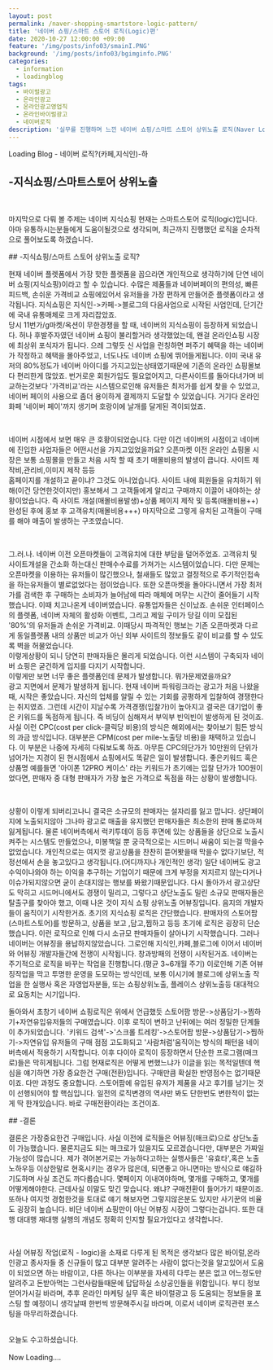 ```yaml
---
layout: post
permalink: /naver-shopping-smartstore-logic-pattern/
title: '네이버 쇼핑/스마트 스토어 로직(Logic)편'
date: 2020-10-27 12:00:00 +09:00
feature: '/img/posts/info03/smainI.PNG'
background: '/img/posts/info03/bgimginfo.PNG'
categories:
  - information
  - loadingblog
tags:
  - 바이럴광고
  - 온라인광고
  - 온라인광고영업직
  - 온라인바이럴광고
  - 네이버로직
description: '실무를 진행하며 느낀 네이버 쇼핑/스마트 스토어 상위노출 로직(Naver Logic) 정보글'
---
```

Loading Blog - 네이버 로직?(카페,지식인)-하

## -지식쇼핑/스마트스토어 상위노출
<br>
<p>마지막으로 다뤄 볼 주제는 네이버 지식쇼핑 현재는 스마트스토어 로직(logic)입니다.
<br>
아마 유통하시는분들에게 도움이될것으로 생각되며, 최근까지 진행했던 로직을 순차적으로 풀어보도록 하겠습니다.
<br>
</p>
## -지식쇼핑/스마트 스토어 상위노출 로직?
<br>
<p>
 현재 네이버 플렛폼에서 가장 핫한 플렛폼을 꼽으라면 개인적으로 생각하기에 단연 네이버 쇼핑(지식쇼핑)이라고 할 수 있습니다.
수많은 제품들과 네이버페이의 편의성, 빠른피드백, 손쉬운 가격비교 쇼핑에있어서 유저들을 가장 편하게 만들어준 플렛폼이라고 생각됩니다.
지식쇼핑은 지식인->카페->블로그의 다음사업으로 시작된 사업인데, 단기간에 국내 유통매체로 크게 자리잡았죠.
<br>
당시 11번가/g마켓/옥션이 무한경쟁을 할 때, 네이버의 지식쇼핑이 등장하게 되었습니다. 허나 후발주자였던 네이버 쇼핑이 불리할거라 생각했었는데, 왠걸 온라인쇼핑 시장에 최상위 포식자가 됩니다. 으레 그렇듯 신 사업을 런칭하면 퍼주기 혜택을 하는 네이버가 작정하고 혜택을 몰아주었고, 너도나도 네이버 쇼핑에 뛰어들게됩니다. 이미 국내 유저의 80%정도가 네이버 아이디를 가지고있는상태였기때문에 기존의 온라인 쇼핑몰보다 편리한게 많았죠. 번거로운 회원가입도 필요없어지고, 다른사이트를 돌아다녀가며 비교하는것보다 '가격비교'라는 시스템으로인해 유저들은 최저가를 쉽게 찾을 수 있었고, 네이버 페이의 사용으로 좀더 용이하게 결제까지 도달할 수 있었습니다. 거기다 온라인화페 '네이버 페이'까지 생기며 호랑이에 날개를 달게된 격이되었죠.
</p>
<br>
<p>
네이버 시점에서 보면 매우 큰 호황이되었습니다. 다만 이건 네이버의 시점이고 네이버에 진입한 사업자들은 어떤시선을 가지고있었을까요?
오픈마켓 이전 온라인 쇼핑몰 시장은 보통 쇼핑몰을 만들고 처음 시작 할 때 초기 매몰비용의 발생이 큽니다. 사이트 제작비,관리비,이미지 제작 등등
<br>
홈페이지를 개설하고 끝이냐? 그것도 아니었습니다. 사이트 내에 회원들을 유치하기 위해(이건 당연한것이지만) 홍보해서 그 고객들에게 알리고 구매까지 이끌어 내야하는 상황이었습니다. 즉 사이트 개설(매몰비용발생)+상품 페이지 제작 및 등록(매몰비용++) 완성된 후에 홍보 후 고객유치(매몰비용+++) 마지막으로 그렇게 유치된 고객들이 구매를 해야 매출이 발생하는 구조였습니다.
</p>
<br>
<p>
그.러.나. 네이버 이전 오픈마켓들이 고객유치에 대한 부담을 덜어주었죠. 고객유치 및 사이트개설을 간소화 하는대신 판매수수료를 가져가는 시스템이었습니다. 다만 문제는 오픈마켓을 이용하는 유저들이 많긴했으나, 철새들도 많았고 결정적으로 주기적인접속을 하는유저들이 별로없었다는 점이었습니다. 또한 오픈마켓을 돌아다니면서 가장 최저가를 검색한 후 구매하는 소비자가 늘어남에 따라 매체에 머무는 시간이 줄어들기 시작했습니다.
이때 치고나온게 네이버였습니다. 유통업자들은 신이났죠. 손쉬운 인터페이스의 플렛폼, 네이버 자체의 활성화 이벤트, 그리고 제일 구미가 당길 이미 모집된 '80%'의 유저들과 손쉬운 가격비교. 이때당시 파격적인 행보는 기존 오픈마켓과 다르게 동일플렛폼 내의 상품만 비교가 아닌 외부 사이트의 정보들도 같이 비교를 할 수 있도록 벽을 허물었습니다.
<br>
이렇게상황이 되니 당연히 판매자들은 몰리게 되었습니다. 이런 시스템이 구축되자 네이버 쇼핑은 굳건하게 입지를 다지기 시작합니다.
<br>
이렇게만 보면 너무 좋은 플렛폼인데 문제가 발생합니다. 뭐가문제였을까요?
<br>
광고 지면에서 문제가 발생하게 됩니다. 현재 네이버 파워링크라는 광고가 처음 나왔을 때, 시작은 좋았습니다. 자신의 업체를 알릴 수 있는 기회를 공평하게 입찰하여 경쟁한다는 취지였죠. 그런데 시간이 지날수록 가격경쟁(입찰가)이 높아지고 결국은 대기업이 좋은 키워드를 독점하게 됩니다.
즉 비딩이 심해져서 부익부 빈익빈이 발생하게 된 것이죠. 사실 이런 CPC(cost per click-클릭당 비용)의 방식은 해외에서는 찾아보기 힘든 방식의 과금 방식입니다. 대부분은 CPM(cost per mile-노출당 비용)을 채택하고 있습니다. 이 부분은 나중에 자세히 다뤄보도록 하죠.
아무튼 CPC의단가가 10만원의 단위가 넘어가는 지경이 된 현시점에서 쇼핑에서도 똑같은 일이 발생합니다. 좋은키워드 혹은 상품명 예를들면 '아이폰 12PRO 케이스' 라는 키워드가 초기에는 입찰 단가가 100원이었다면, 판매자 중 대형 판매자가 가장 높은 가격으로 독점을 하는 상황이 발생합니다.
</p>
<br>
<p>
상황이 이렇게 되버리고나니 결국은 소규모의 판매자는 설자리를 잃고 맙니다. 상단페이지에 노출되지않아 그나마 광고로 매출을 유지했던 판매자들은 최소한의 판매 통로마져 잃게됩니다. 물론 네이버측에서 럭키투데이 등등 후면에 있는 상품들을 상단으로 노출시켜주는 시스템도 만들었으나, 미봉책일 뿐 궁극적으로는 시드머니 싸움이 되는걸 막을수 없었습니다. 개인적으로는 여지껏 광고상품을 찬찬히 뜯어봣을때 막을수 없다기보단, 적정선에서 손을 놓고있다고 생각됩니다.(어디까지나 개인적인 생각) 일단 네이버도 광고수익이나와야 하는 이익을 추구하는 기업이기 때문에 크게 부정을 저지르지 않는다거나 이슈가되지않으면 굳이 손대지않는 행보를 봐왔기때문입니다.
다시 돌아가서 광고상단도 막히고 시드머니에서도 경쟁이 밀리고, 그렇다고 상단노출도 밀린 소규모 판매자들은 탈출구를 찾아야 했고, 이때 나온 것이 지식 쇼핑 상위노출 어뷰징입니다.
음지의 개발자들이 움직이기 시작한거죠. 초기의 지식쇼핑 로직은 간단했습니다. 판매자의 스토어팜(스마트스토어)를 방문하고, 상품을 보고 ,담고,찜하고 등등 초기에 로직은 굉장히 단순했습니다.
이런 로직으로 인해 다시 소규모 판매자들이 살아나기 시작했습니다. 그러나 네이버는 어뷰징을 용납하지않았습니다.
그로인해 지식인,카페,블로그에 이어서 네이버와 어뷰징 개발자들간에 전쟁이 시작됩니다. 창과방패의 전쟁이 시작된거죠.
네이버는 주기적으로 로직을 바꾸는 작업을 진행합니다.(평균 3~6개월 주기) 이로인해 기존 어뷰징작업을 막고 투명한 운영을 도모하는 방식인데,
보통 이시기에 블로그에 상위노출 작업을 한 실행사 혹은 자영업자분들, 또는 쇼핑상위노출, 플레이스 상위노출등 대대적으로 요동치는 시기입니다.
<br>
</p>
<p>
돌아와서 초창기 네이버 쇼핑로직은 위에서 언급했듯 스토어팜 방문->상품담기->찜하기+자연유입유저들의 구매였습니다.
이후 로직이 변하고 난뒤에는 여러 정밀한 단계들이 추가되었습니다.
'키워드 검색'->'스크롤 트레킹'->스토어팜 방문->상품담기->찜하기->자연유입 유저들의 구매
점점 고도화되고 '사람처럼'움직이는 방식의 패턴을 네이버측에서 적용하기 시작합니다.
이후 다이아 로직이 등장하면서 단순한 프로그램(매크로)들은 막히게됩니다.
그럼 현재로직은 어떻게 변했느냐가 이글을 읽는 목적일텐데
핵심을 얘기하면 가장 중요한건 구매(전환)입니다. 구매만큼 확실한 반영점수는 없기때문이죠.
다만 과정도 중요합니다. 스토어팜에 유입된 유저가 제품을 사고 후기를 남기는 것이 선행되어야 할 핵심입니다.
일전의 로직변경의 역사만 봐도 단한번도 변한적이 없는게 딱 한개있습니다. 바로 구매전환이라는 조건이죠.
<br>
</p>
## -결론
<br>
<p>결론은 가장중요한건 구매입니다. 사실 이전에 로직들은 어뷰징(매크로)으로 상단노출이 가능했습니다. 물론지금도 되는 매크로가 있을지도 모르겠습니다만, 대부분은 가짜일 가능성이 많습니다. 제가 겪어본거로는 가능하다고하는 실행사들은 '유효타',혹은 노출 노하우등 이상한말로 현혹시키는 경우가 많은데, 되면좋고 아니면마는 방식으로 얘길하기도하며 사실 조건도 까다롭습니다. 몇페이지 이내여야하며, 몇개를 구매하고, 몇개를 어떻게해야한다. 근데사실 이말도 맞긴 맞습니다. 왜냐? 구매전환이 들어가기 때문이죠. 또하나 여지껏 경험한것을 토대로 얘기 해보자면 그렇지않은분도 있지만 사기꾼의 비율도 굉장히 높습니다. 비단 네이버 쇼핑만이 아닌 어뷰징 시장이 그렇다는겁니다. 또한 대행 대대행 재대행 실행의 개념도 정확히 인지할 필요가있다고 생각합니다.</p>
<br>
<p>
 사실 어뷰징 작업(로직 - logic)을 소재로 다루게 된 목적은 생각보다 많은 바이럴,온라인광고 종사자들 중 신규들이 많고 대부분 알려주는 사람이 없다는것을 알고있어서 도움이 되었으면 하는 바람이고, 다른 하나는 이부분을 자세히 다루는 분은 없고 어느정도만 알려주고 돈받아먹는 그런사람들때문에 답답하실 소상공인들을 위함입니다. 부디 정보 얻어가시길 바라며, 추후 온라인 마케팅 실무 혹은 바이럴광고 등 도움되는 정보들을 포스팅 할 예정이니 생각날때 한번씩 방문해주시길 바라며, 이로서 네이버 로직관련 포스팅을 마무리하겠습니다.
</p>
<br>
오늘도 수고하셨습니다.<br>
<br>
Now Loading....
